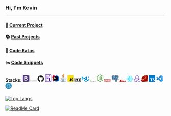 ### Hi, I'm Kevin

<hr/>

#### :seedling: [Current Project](https://github.com/kevinngth/projects-index)

#### :books: [Past Projects](https://github.com/kevinngth/kevinngth/blob/master/past-projects.md)

#### :sushi: [Code Katas](https://github.com/kevinngth/kevinngth/blob/master/code-katas.md)

#### :scissors: [Code Snippets](https://github.com/kevinngth/snippets)

#### Stacks: <img src="assets/bootstrap.svg" width="20"/> <img src="assets/express.svg" width="20"/> <img src="assets/github-icon.svg" width="20"/> <img src="assets/heroku-icon.svg" width="20"/> <img src="assets/intellij-idea.svg" width="20"/> <img src="assets/java.svg" width="20"/> <img src="assets/javascript.svg" width="20"/> <img src="assets/markdown.svg" width="20"/> <img src="assets/material-ui.svg" width="20"/> <img src="assets/mongodb.svg" width="20"/> <img src="assets/nodejs-icon.svg" width="20"/> <img src="assets/npm.svg" width="20"/> <img src="assets/postgresql.svg" width="20"/> <img src="assets/rails.svg" width="20"/> <img src="assets/react.svg" width="20"/> <img src="assets/redux.svg" width="20"/> <img src="assets/ruby.svg" width="20"/> <img src="assets/typescript-icon.svg" width="20"/> <img src="assets/visual-studio-code.svg" width="20"/> <img src="assets/yarn.svg" width="20"/>

[![Top Langs](https://github-readme-stats.vercel.app/api/top-langs/?username=kevinngth&layout=compact&langs_count=10&theme=dracula)](https://github.com/kevinngth/github-readme-stats)

[![ReadMe Card](https://github-readme-stats.vercel.app/api/pin/?username=kevinngth&repo=traveller-guide-app&theme=dracula)](https://github.com/kevinngth/github-readme-stats)
